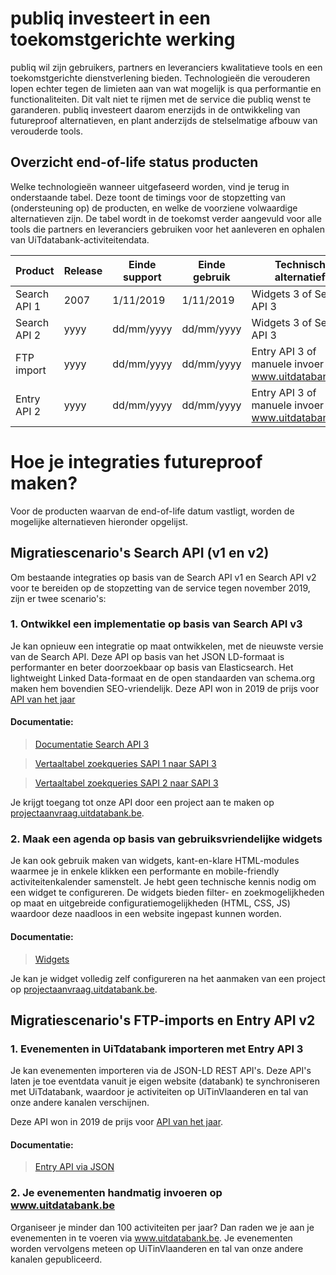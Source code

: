 ---
---

# publiq investeert in een toekomstgerichte werking

publiq wil zijn gebruikers, partners en leveranciers kwalitatieve tools en een toekomstgerichte dienstverlening bieden. Technologieën die verouderen lopen echter tegen de limieten aan van wat mogelijk is qua performantie en functionaliteiten. Dit valt niet te rijmen met de service die publiq wenst te garanderen. publiq investeert daarom enerzijds in de ontwikkeling van futureproof alternatieven, en plant anderzijds de stelselmatige afbouw van verouderde tools.

## Overzicht end-of-life status producten

Welke technologieën wanneer uitgefaseerd worden, vind je terug in onderstaande tabel. Deze toont de timings voor de stopzetting van (ondersteuning op) de producten, en welke de voorziene volwaardige alternatieven zijn. De tabel wordt in de toekomst verder aangevuld voor alle tools die partners en leveranciers gebruiken voor het aanleveren en ophalen van UiTdatabank-activiteitendata.

| Product | Release | Einde support | Einde gebruik | Technisch alternatief |
| --- | --- | --- | --- | --- |
| Search API 1 | 2007 | 1/11/2019 | 1/11/2019 |  Widgets 3 of Search API 3 |
| Search API 2 | yyyy | dd/mm/yyyy | dd/mm/yyyy | Widgets 3 of Search API 3 |
| FTP import | yyyy | dd/mm/yyyy | dd/mm/yyyy | Entry API 3 of manuele invoer op www.uitdatabank.be |
| Entry API 2 | yyyy | dd/mm/yyyy | dd/mm/yyyy | Entry API 3 of manuele invoer op www.uitdatabank.be |

# Hoe je integraties futureproof maken?

Voor de producten waarvan de end-of-life datum vastligt, worden de mogelijke alternatieven hieronder opgelijst.

## Migratiescenario's Search API (v1 en v2)

Om bestaande integraties op basis van de Search API v1 en Search API v2 voor te bereiden op de stopzetting van de service tegen november 2019, zijn er twee scenario's:

### 1. Ontwikkel een implementatie op basis van Search API v3

Je kan opnieuw een integratie op maat ontwikkelen, met de nieuwste versie van de Search API. Deze API op basis van het JSON LD-formaat is performanter en beter doorzoekbaar op basis van Elasticsearch. Het lightweight Linked Data-formaat en de open standaarden van schema.org maken hem bovendien SEO-vriendelijk. Deze API won in 2019 de prijs voor [API van het jaar](https://www.publiq.be/nl/nieuws/de-uitdatabank-wint-de-award-voor-api-van-het-jaar) 

#### Documentatie:
> [Documentatie Search API 3](https://documentatie.uitdatabank.be/content/search_api_3/latest/start.html)

> [Vertaaltabel zoekqueries SAPI 1 naar SAPI 3](https://documentatie.uitdatabank.be/content/migratie-sapi/latest/sapi1.html)

> [Vertaaltabel zoekqueries SAPI 2 naar SAPI 3](https://documentatie.uitdatabank.be/content/migratie-sapi/latest/sapi2.html)

Je krijgt toegang tot onze API door een project aan te maken op [projectaanvraag.uitdatabank.be](https://projectaanvraag.uitdatabank.be). 

### 2. Maak een agenda op basis van gebruiksvriendelijke widgets

Je kan ook gebruik maken van widgets, kant-en-klare HTML-modules waarmee je in enkele klikken een performante en mobile-friendly activiteitenkalender samenstelt. Je hebt geen technische kennis nodig om een widget te configureren. De widgets bieden filter- en zoekmogelijkheden op maat en uitgebreide configuratiemogelijkheden (HTML, CSS, JS) waardoor deze naadloos in een website ingepast kunnen worden.

#### Documentatie:
> [Widgets](https://documentatie.uitdatabank.be/content/widgets/latest/start.html)

Je kan je widget volledig zelf configureren na het aanmaken van een project op [projectaanvraag.uitdatabank.be](https://projectaanvraag.uitdatabank.be). 

## Migratiescenario's FTP-imports en Entry API v2

### 1. Evenementen in UiTdatabank importeren met Entry API 3

Je kan evenementen importeren via de JSON-LD REST API's. Deze API's laten je toe eventdata vanuit je eigen website (databank) te synchroniseren met UiTdatabank, waardoor je activiteiten op UiTinVlaanderen en tal van onze andere kanalen verschijnen.

Deze API won in 2019 de prijs voor [API van het jaar](https://www.publiq.be/nl/nieuws/de-uitdatabank-wint-de-award-voor-api-van-het-jaar).

#### Documentatie:
> [Entry API via JSON](https://documentatie.uitdatabank.be/content/entry_api_3/latest/start.html)

### 2. Je evenementen handmatig invoeren op www.uitdatabank.be

Organiseer je minder dan 100 activiteiten per jaar? Dan raden we je aan je evenementen in te voeren via www.uitdatabank.be. Je evenementen worden vervolgens meteen op UiTinVlaanderen en tal van onze andere kanalen gepubliceerd.

